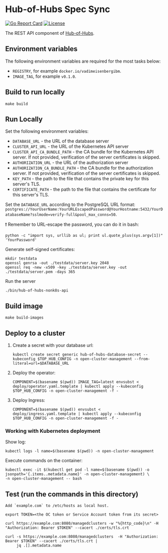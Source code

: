 [comment]: # ( Copyright Contributors to the Open Cluster Management project )

# Hub-of-Hubs Spec Sync

[![Go Report Card](https://goreportcard.com/badge/github.com/open-cluster-management/hub-of-hubs-spec-sync)](https://goreportcard.com/report/github.com/open-cluster-management/hub-of-hubs-nonk8s-api)
[![License](https://img.shields.io/github/license/open-cluster-management/hub-of-hubs-nonk8s-api)](/LICENSE)

The REST API component of [Hub-of-Hubs](https://github.com/open-cluster-management/hub-of-hubs).

## Environment variables

The following environment variables are required for the most tasks below:

* `REGISTRY`, for example `docker.io/vadimeisenbergibm`.
* `IMAGE_TAG`, for example `v0.1.0`.

## Build to run locally

```
make build
```

## Run Locally

Set the following environment variables:

* `DATABASE_URL` - the URL of the database server
* `CLUSTER_API_URL` - the URL of the Kubernetes API server
* `CLUSTER_API_CA_BUNDLE_PATH` - the CA bundle for the Kubernetes API server. If not provided, verification of the server certificates is skipped.
* `AUTHORIZATION_URL` - the URL of the authorization server
* `AUTHORIZATION_CA_BUNDLE_PATH` - the CA bundle for the authorization server. If not provided, verification of the server certificates is skipped.
* `KEY_PATH` - the path to the file that contains the private key for this server's TLS.
* `CERTIFICATE_PATH` - the path to the file that contains the certificate for this server's TLS.

Set the `DATABASE_URL` according to the PostgreSQL URL format: `postgres://YourUserName:YourURLEscapedPassword@YourHostname:5432/YourDatabaseName?sslmode=verify-full&pool_max_conns=50`.

:exclamation: Remember to URL-escape the password, you can do it in bash:

```
python -c "import sys, urllib as ul; print ul.quote_plus(sys.argv[1])" 'YourPassword'
```

Generate self-signed certificates:

```
mkdir testdata
openssl genrsa -out ./testdata/server.key 2048
openssl req -new -x509 -key ./testdata/server.key -out ./testdata/server.pem -days 365
```

Run the server
```
./bin/hub-of-hubs-nonk8s-api
```

## Build image

```
make build-images
```

## Deploy to a cluster

1.  Create a secret with your database url:

    ```
    kubectl create secret generic hub-of-hubs-database-secret --kubeconfig $TOP_HUB_CONFIG -n open-cluster-management --from-literal=url=$DATABASE_URL
    ```

1.  Deploy the operator:

    ```
    COMPONENT=$(basename $(pwd)) IMAGE_TAG=latest envsubst < deploy/operator.yaml.template | kubectl apply --kubeconfig $TOP_HUB_CONFIG -n open-cluster-management -f -
    ```

1.  Deploy Ingress:

    ```
    COMPONENT=$(basename $(pwd)) envsubst < deploy/ingress.yaml.template | kubectl apply --kubeconfig $TOP_HUB_CONFIG -n open-cluster-management -f -
    ```

### Working with Kubernetes deployment

Show log:

```
kubectl logs -l name=$(basename $(pwd)) -n open-cluster-management
```

Execute commands on the container:

```
kubectl exec -it $(kubectl get pod -l name=$(basename $(pwd)) -o jsonpath='{.items..metadata.name}' -n open-cluster-management) \
-n open-cluster-management -- bash
```

## Test (run the commands in this directory)

```
Add `example.com` to /etc/hosts as local host.
```

```
export TOKEN=<the OC token or Service Account token from its secret>
```

```
curl https://example.com:8080/managedclusters -w "%{http_code}\n" -H "Authorization: Bearer $TOKEN" --cacert ./certs/tls.crt
```

```
curl -s https://example.com:8080/managedclusters  -H "Authorization: Bearer $TOKEN" --cacert ./certs/tls.crt |
     jq .[].metadata.name
```
